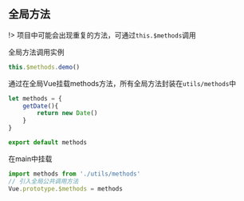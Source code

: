 ## 全局方法

!> 项目中可能会出现重复的方法，可通过`this.$methods`调用

全局方法调用实例

```js
this.$methods.demo()
```

通过在全局Vue挂载methods方法，所有全局方法封装在`utils/methods`中

```js
let methods = {
	getDate(){
		return new Date()
	}
}

export default methods
```

在main中挂载

```js
import methods from './utils/methods'
// 引入全局公共调用方法
Vue.prototype.$methods = methods
```